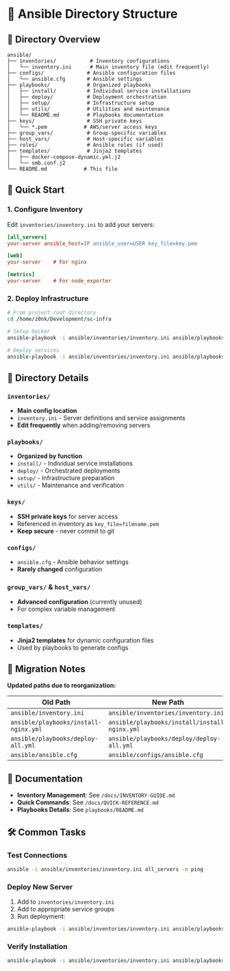 # 🔧 Ansible Directory Structure

## 📁 Directory Overview

```
ansible/
├── inventories/           # Inventory configurations
│   └── inventory.ini      # Main inventory file (edit frequently)
├── configs/              # Ansible configuration files
│   └── ansible.cfg       # Ansible settings
├── playbooks/            # Organized playbooks
│   ├── install/          # Individual service installations
│   ├── deploy/           # Deployment orchestration
│   ├── setup/            # Infrastructure setup
│   ├── utils/            # Utilities and maintenance
│   └── README.md         # Playbooks documentation
├── keys/                 # SSH private keys
│   └── *.pem            # AWS/server access keys
├── group_vars/           # Group-specific variables
├── host_vars/            # Host-specific variables  
├── roles/                # Ansible roles (if used)
├── templates/            # Jinja2 templates
│   ├── docker-compose-dynamic.yml.j2
│   └── smb.conf.j2
└── README.md            # This file
```

## 🎯 Quick Start

### 1. Configure Inventory
Edit `inventories/inventory.ini` to add your servers:
```ini
[all_servers]
your-server ansible_host=IP ansible_user=USER key_file=key.pem

[web]
your-server    # For nginx

[metrics]
your-server    # For node_exporter
```

### 2. Deploy Infrastructure
```bash
# From project root directory
cd /home/z0nk/Development/sc-infra

# Setup Docker
ansible-playbook -i ansible/inventories/inventory.ini ansible/playbooks/setup/simple-docker-install.yml

# Deploy services
ansible-playbook -i ansible/inventories/inventory.ini ansible/playbooks/deploy/deploy-services.yml
```

## 📂 Directory Details

### `inventories/`
- **Main config location**
- `inventory.ini` - Server definitions and service assignments
- **Edit frequently** when adding/removing servers

### `playbooks/`
- **Organized by function**
- `install/` - Individual service installations
- `deploy/` - Orchestrated deployments
- `setup/` - Infrastructure preparation
- `utils/` - Maintenance and verification

### `keys/`
- **SSH private keys** for server access
- Referenced in inventory as `key_file=filename.pem`
- **Keep secure** - never commit to git

### `configs/`
- `ansible.cfg` - Ansible behavior settings
- **Rarely changed** configuration

### `group_vars/` & `host_vars/`
- **Advanced configuration** (currently unused)
- For complex variable management

### `templates/`
- **Jinja2 templates** for dynamic configuration files
- Used by playbooks to generate configs

## 🔄 Migration Notes

**Updated paths due to reorganization:**

| Old Path | New Path |
|----------|----------|
| `ansible/inventory.ini` | `ansible/inventories/inventory.ini` |
| `ansible/playbooks/install-nginx.yml` | `ansible/playbooks/install/install-nginx.yml` |
| `ansible/playbooks/deploy-all.yml` | `ansible/playbooks/deploy/deploy-all.yml` |
| `ansible/ansible.cfg` | `ansible/configs/ansible.cfg` |

## 📖 Documentation

- **Inventory Management**: See `/docs/INVENTORY-GUIDE.md`
- **Quick Commands**: See `/docs/QUICK-REFERENCE.md`
- **Playbooks Details**: See `playbooks/README.md`

## 🛠️ Common Tasks

### Test Connections
```bash
ansible -i ansible/inventories/inventory.ini all_servers -m ping
```

### Deploy New Server
1. Add to `inventories/inventory.ini`
2. Add to appropriate service groups
3. Run deployment:
```bash
ansible-playbook -i ansible/inventories/inventory.ini ansible/playbooks/deploy/deploy-services.yml --limit new-server
```

### Verify Installation
```bash
ansible-playbook -i ansible/inventories/inventory.ini ansible/playbooks/utils/verify-docker.yml
```
